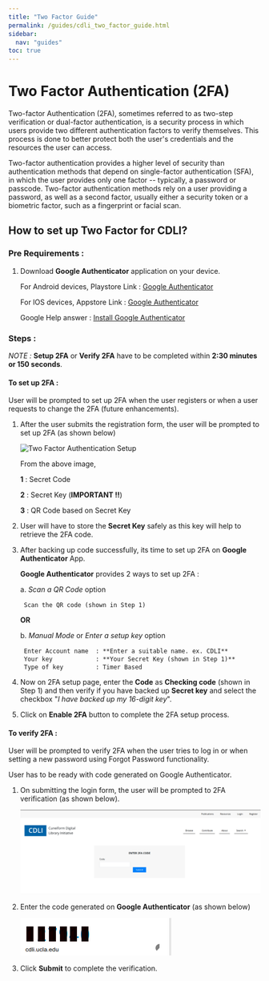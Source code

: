 ```yaml
---
title: "Two Factor Guide"
permalink: /guides/cdli_two_factor_guide.html
sidebar:
  nav: "guides"
toc: true
---
```


# Two Factor Authentication (2FA)

Two-factor Authentication (2FA), sometimes referred to as two-step verification or dual-factor authentication, is a security process in which users provide two different authentication factors to verify themselves. This process is done to better protect both the user's credentials and the resources the user can access. 

Two-factor authentication provides a higher level of security than authentication methods that depend on single-factor authentication (SFA), in which the user provides only one factor -- typically, a password or passcode. Two-factor authentication methods rely on a user providing a password, as well as a second factor, usually either a security token or a biometric factor, such as a fingerprint or facial scan.

## How to set up Two Factor for CDLI?

### Pre Requirements : 

1. Download **Google Authenticator** application on your device.

    For Android devices, Playstore Link : [Google Authenticator](https://play.google.com/store/apps/details?id=com.google.android.apps.authenticator2)

    For IOS devices, Appstore Link : [Google Authenticator](https://apps.apple.com/in/app/google-authenticator/id388497605) 

    Google Help answer : [Install Google Authenticator](https://support.google.com/accounts/answer/1066447)

### Steps :

*NOTE :* **Setup 2FA** or **Verify 2FA** have to be completed within **2:30 minutes or 150 seconds**. 

#### To set up 2FA :

User will be prompted to set up 2FA when the user registers or when a user requests to change the 2FA (future enhancements).

1. After the user submits the registration form, the user will be prompted to set up 2FA (as shown below)

    ![Two Factor Authentication Setup](assets/image/Two_Factor_Authentication_Setup.png)

    From the above image,

    **1** : Secret Code

    **2** : Secret Key (**IMPORTANT !!**)

    **3** : QR Code based on Secret Key

2. User will have to store the **Secret Key** safely as this key will help to retrieve the 2FA code.

3. After backing up code successfully, its time to set up 2FA on **Google Authenticator** App. 

    **Google Authenticator** provides 2 ways to set up 2FA : 

    a. *Scan a QR Code*  option
    
        Scan the QR code (shown in Step 1)
    
    **OR**
    
    b. *Manual Mode* or *Enter a setup key* option
    
        Enter Account name  : **Enter a suitable name. ex. CDLI** 
        Your key            : **Your Secret Key (shown in Step 1)** 
        Type of key         : Timer Based

4. Now on 2FA setup page, enter the **Code** as **Checking code** (shown in Step 1) and then verify if you have backed up **Secret key** and select the checkbox "*I have backed up my 16-digit key*". 

5. Click on **Enable 2FA** button to complete the 2FA setup process.

#### To verify 2FA :

User will be prompted to verify 2FA when the user tries to log in or when setting a new password using Forgot Password functionality.
 
User has to be ready with code generated on Google Authenticator. 

1. On submitting the login form, the user will be prompted to 2FA verification (as shown below).

    ![Two Factor Authentication Setup](assets/image/Two_Factor_Authentication_Verify.png)

2. Enter the code generated on **Google Authenticator** (as shown below)

    ![Two Factor Authentication Setup](assets/image/Two_Factor_Authentication_Code.png)

3. Click **Submit** to complete the verification.
